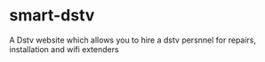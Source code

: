 # smart-dstv
A Dstv website which allows you to hire a dstv persnnel for repairs, installation and wifi extenders
